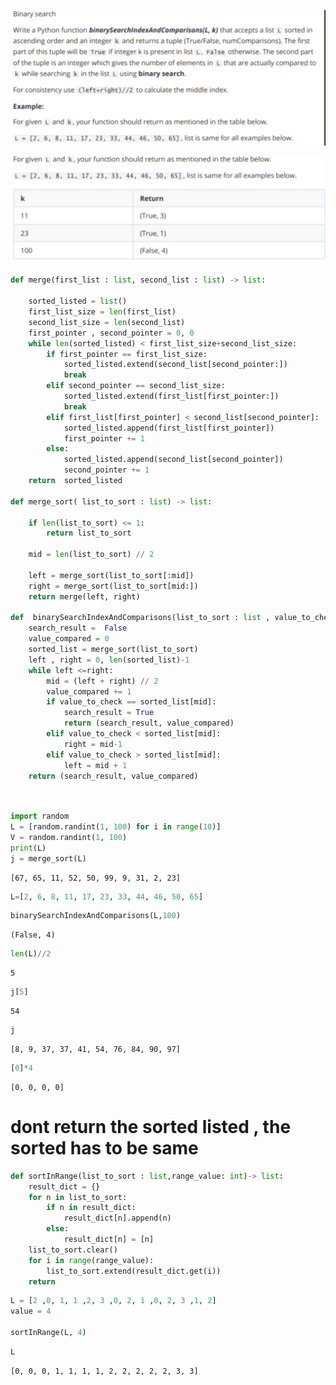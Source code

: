 ![PPA1](./image/img.png)

![ppa1](./image/img_1.png)




```python
def merge(first_list : list, second_list : list) -> list:
    
    sorted_listed = list() 
    first_list_size = len(first_list)
    second_list_size = len(second_list)
    first_pointer , second_pointer = 0, 0 
    while len(sorted_listed) < first_list_size+second_list_size:
        if first_pointer == first_list_size:
            sorted_listed.extend(second_list[second_pointer:])
            break
        elif second_pointer == second_list_size:
            sorted_listed.extend(first_list[first_pointer:])
            break
        elif first_list[first_pointer] < second_list[second_pointer]:
            sorted_listed.append(first_list[first_pointer])
            first_pointer += 1
        else:
            sorted_listed.append(second_list[second_pointer])
            second_pointer += 1
    return  sorted_listed

def merge_sort( list_to_sort : list) -> list:
    
    if len(list_to_sort) <= 1:
        return list_to_sort
    
    mid = len(list_to_sort) // 2
    
    left = merge_sort(list_to_sort[:mid])
    right = merge_sort(list_to_sort[mid:])
    return merge(left, right)

def  binarySearchIndexAndComparisons(list_to_sort : list , value_to_check) -> tuple:
    search_result =  False
    value_compared = 0
    sorted_list = merge_sort(list_to_sort)
    left , right = 0, len(sorted_list)-1
    while left <=right:
        mid = (left + right) // 2
        value_compared += 1
        if value_to_check == sorted_list[mid]:
            search_result = True
            return (search_result, value_compared)
        elif value_to_check < sorted_list[mid]:
            right = mid-1
        elif value_to_check > sorted_list[mid]:
            left = mid + 1
    return (search_result, value_compared)

    
```


```python
import random
L = [random.randint(1, 100) for i in range(10)]
V = random.randint(1, 100)
print(L)
j = merge_sort(L)
```

    [67, 65, 11, 52, 50, 99, 9, 31, 2, 23]



```python
L=[2, 6, 8, 11, 17, 23, 33, 44, 46, 50, 65]
```


```python
binarySearchIndexAndComparisons(L,100)
```




    (False, 4)




```python
len(L)//2
```




    5




```python
j[5]
```




    54




```python
j
```




    [8, 9, 37, 37, 41, 54, 76, 84, 90, 97]




```python
[0]*4
```




    [0, 0, 0, 0]



# dont return the sorted listed , the sorted has to be same 


```python
def sortInRange(list_to_sort : list,range_value: int)-> list:
    result_dict = {}
    for n in list_to_sort:
        if n in result_dict:
            result_dict[n].append(n)
        else:
            result_dict[n] = [n]
    list_to_sort.clear()
    for i in range(range_value):
        list_to_sort.extend(result_dict.get(i))
    return
```


```python
L = [2 ,0, 1, 1 ,2, 3 ,0, 2, 1 ,0, 2, 3 ,1, 2]
value = 4 

sortInRange(L, 4)
```


```python
L
```




    [0, 0, 0, 1, 1, 1, 1, 2, 2, 2, 2, 2, 3, 3]




```python

```
